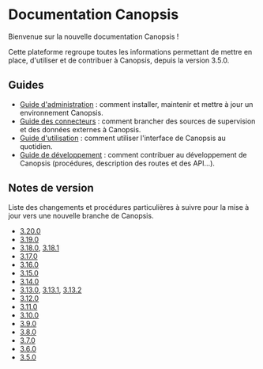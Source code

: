 # Documentation Canopsis

Bienvenue sur la nouvelle documentation Canopsis !

Cette plateforme regroupe toutes les informations permettant de mettre en place, d'utiliser et de contribuer à Canopsis, depuis la version 3.5.0.

## Guides

*  [Guide d'administration](guide-administration/index.md) : comment installer, maintenir et mettre à jour un environnement Canopsis.
*  [Guide des connecteurs](guide-connecteurs/index.md) : comment brancher des sources de supervision et des données externes à Canopsis.
*  [Guide d'utilisation](guide-utilisation/index.md) : comment utiliser l'interface de Canopsis au quotidien.
*  [Guide de développement](guide-developpement/index.md) : comment contribuer au développement de Canopsis (procédures, description des routes et des API…).

## Notes de version

Liste des changements et procédures particulières à suivre pour la mise à jour vers une nouvelle branche de Canopsis.

*  [3.20.0](notes-de-version/3.20.0.md)
*  [3.19.0](notes-de-version/3.19.0.md)
*  [3.18.0](notes-de-version/3.18.0.md), [3.18.1](notes-de-version/3.18.1.md)
*  [3.17.0](notes-de-version/3.17.0.md)
*  [3.16.0](notes-de-version/3.16.0.md)
*  [3.15.0](notes-de-version/3.15.0.md)
*  [3.14.0](notes-de-version/3.14.0.md)
*  [3.13.0](notes-de-version/3.13.0.md), [3.13.1](notes-de-version/3.13.1.md), [3.13.2](notes-de-version/3.13.2.md)
*  [3.12.0](notes-de-version/3.12.0.md)
*  [3.11.0](notes-de-version/3.11.0.md)
*  [3.10.0](notes-de-version/3.10.0.md)
*  [3.9.0](notes-de-version/3.9.0.md)
*  [3.8.0](notes-de-version/3.8.0.md)
*  [3.7.0](notes-de-version/3.7.0.md)
*  [3.6.0](notes-de-version/3.6.0.md)
*  [3.5.0](notes-de-version/3.5.0.md)
